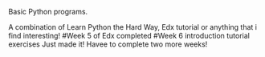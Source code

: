 Basic Python programs.

A combination of Learn Python the Hard Way, Edx tutorial or anything that i find interesting!
#Week 5 of Edx completed
#Week 6 introduction tutorial exercises
Just made it!
Havee to complete two more weeks!
